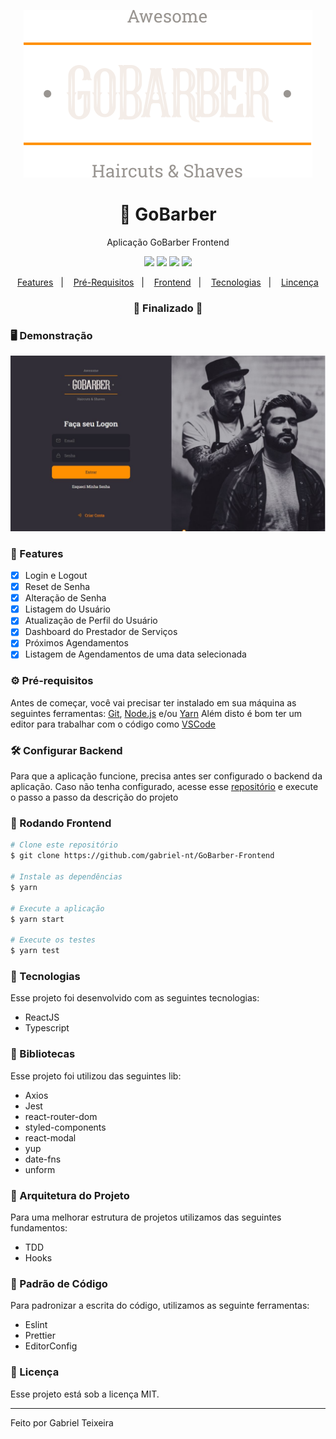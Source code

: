 <p align="center">
  <img src="https://github.com/gabriel-nt/GoBarber-Frontend/blob/master/src/assets/logo.svg" alt="GoBarber" />
</p>

<h1 align="center">
    🚀 GoBarber
</h1>
<p align="center">Aplicação GoBarber Frontend</p>

<p align="center">
  <img src="https://img.shields.io/static/v1?label=react&message=16.13.1&color=61DAFB&logo=react" />
  <img src="https://img.shields.io/static/v1?label=typescript&message=4.0.2&color=blue&logo=typescript" />
  <!--<img src="https://img.shields.io/badge/repo%20size-2.00%20MB-informational" />-->
  <img src="https://img.shields.io/badge/last%20commit-october-orange" />
  <img src="https://img.shields.io/badge/license-MIT-success"/>
</p>

<p align="center">
  <a href="#-features">Features</a>&nbsp;&nbsp;&nbsp;|&nbsp;&nbsp;&nbsp;
  <a href="#-pré-requisitos">Pré-Requisitos</a>&nbsp;&nbsp;&nbsp;|&nbsp;&nbsp;&nbsp;
  <a href="#-rodando-frontend">Frontend</a>&nbsp;&nbsp;&nbsp;|&nbsp;&nbsp;&nbsp;
  <a href="#-tecnologias">Tecnologias</a>&nbsp;&nbsp;&nbsp;|&nbsp;&nbsp;&nbsp;
  <a href="#-licença">Lincença</a>
</p>

<h3 align="center"> 
🚧  Finalizado  🚧
</h3>

### 🖥 Demonstração
<p>
   <img src="https://github.com/gabriel-nt/GoBarber-Frontend/blob/master/src/assets/dashboard.jpg" alt="Dashboard"/>
</p>

### 📎 Features

- [x] Login e Logout
- [x] Reset de Senha
- [x] Alteração de Senha
- [x] Listagem do Usuário
- [x] Atualização de Perfil do Usuário
- [x] Dashboard do Prestador de Serviços
- [x] Próximos Agendamentos
- [x] Listagem de Agendamentos de uma data selecionada

### ⚙ Pré-requisitos

Antes de começar, você vai precisar ter instalado em sua máquina as seguintes ferramentas:
[Git](https://git-scm.com), [Node.js](https://nodejs.org/en/) e/ou [Yarn](https://https://yarnpkg.com/) 
Além disto é bom ter um editor para trabalhar com o código como [VSCode](https://code.visualstudio.com/)

### 🛠 Configurar Backend
Para que a aplicação funcione, precisa antes ser configurado o backend da aplicação. Caso não tenha configurado, acesse esse [repositório](https://github.com/gabriel-nt/GoBarber-Backend) e execute o passo a passo da descrição do projeto

### 🎲 Rodando Frontend

```bash
# Clone este repositório
$ git clone https://github.com/gabriel-nt/GoBarber-Frontend

# Instale as dependências
$ yarn

# Execute a aplicação
$ yarn start

# Execute os testes
$ yarn test
```

### 🚀 Tecnologias

Esse projeto foi desenvolvido com as seguintes tecnologias:

- ReactJS
- Typescript

### 📕 Bibliotecas

Esse projeto foi utilizou das seguintes lib:

- Axios
- Jest
- react-router-dom
- styled-components
- react-modal
- yup
- date-fns
- unform

### 📙 Arquitetura do Projeto

Para uma melhorar estrutura de projetos utilizamos das seguintes fundamentos:

- TDD
- Hooks

###  📘 Padrão de Código

Para padronizar a escrita do código, utilizamos as seguinte ferramentas:

- Eslint
- Prettier
- EditorConfig

### 📝 Licença

Esse projeto está sob a licença MIT.

<hr/>

Feito por Gabriel Teixeira

